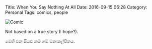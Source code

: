 Title: When You Say Nothing At All
Date: 2016-09-15 06:28
Category: Personal
Tags: comics, people

![Comic]({filename}/images/wysnaa-comic.png)

Not based on a true story (I hope?).

මෙහි එන සියළු නම් ගම් මනඃකල්පිතය.
